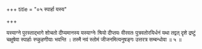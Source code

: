 +++
title = "०५ स्पार्हा यस्य"

+++

यस्याग्ने पुरस्ताद्भागे शोचतो दीप्यमानस्य यस्याग्नेः श्रियो दीप्तयः वीरवतः पुत्रवतोरयिर्धनं यथा तद्वत् दृशे द्रष्टुं चक्षुषेवा स्पार्हाः स्प्कुहणीयाः भवन्ति । तस्मै नवं स्तोमं जीजनमित्यनुषङ्गः उत्तरत्र सम्बन्धोवा ॥ ५ ॥